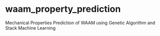 # waam_property_prediction
Mechanical Properties Prediction of WAAM using Genetic Algorithm and Stack Machine Learning
